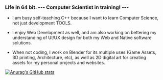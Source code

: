 ### Life in 64 bit. --- Computer Scientist in training! ---

- I am busy self-teaching C++ because I want to learn Computer Science, not just development TOOLS.
- I enjoy Web Development as well, and am also working on bettering my understanding of UI/UX design for both my Web and Native software solutions.

- When not coding, I work on Blender for its multiple uses (Game Assets, 3D printing, Architecture, etc), as well as 2D digital art for creating assets for my personal projects and websites.

[![Anurag's GitHub stats](https://github-readme-stats.vercel.app/api?username=Yuugen64)](https://github.com/anuraghazra/github-readme-stats)

<!--
**Yuugen64/Yuugen64** is a ✨ _special_ ✨ repository because its `README.md` (this file) appears on your GitHub profile.

Here are some ideas to get you started:

- 🔭 I’m currently working on ...
- 🌱 I’m currently learning ...
- 👯 I’m looking to collaborate on ...
- 🤔 I’m looking for help with ...
- 💬 Ask me about ...
- 📫 How to reach me: ...
- 😄 Pronouns: ...
- ⚡ Fun fact: ...
-->
